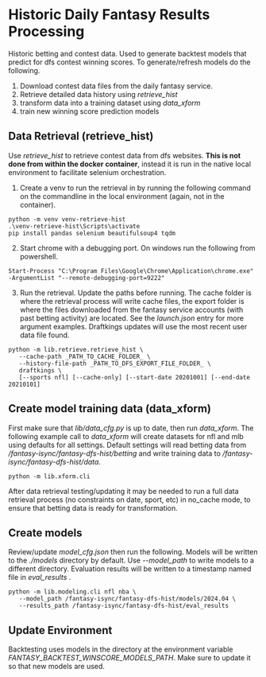 # Historic Daily Fantasy Results Processing
Historic betting and contest data. Used to generate backtest
models that predict for dfs contest winning scores. To generate/refresh
models do the following.

1. Download contest data files from the daily fantasy service.
1. Retrieve detailed data history using _retrieve_hist_
1. transform data into a training dataset using _data_xform_
1. train new winning score prediction models

## Data Retrieval (__retrieve_hist__)
Use _retrieve_hist_ to retrieve contest data from dfs websites. __This is not done from
within the docker container__, instead it is run in the native local environment to facilitate selenium orchestration.

1. Create a venv to run the retrieval in by running the following command on the commandline in the local environment (again, not in the container).
```
python -m venv venv-retrieve-hist
.\venv-retrieve-hist\Scripts\activate
pip install pandas selenium beautifulsoup4 tqdm
```
2. Start chrome with a debugging port. On windows run the following from powershell.
```
Start-Process "C:\Program Files\Google\Chrome\Application\chrome.exe" -ArgumentList "--remote-debugging-port=9222"
```
3. Run the retrieval. Update the paths before running. The cache folder is where the retrieval process will write cache files, the export folder is where the files downloaded from the fantasy service accounts (with past betting activity) are located. See the _launch.json_ entry for more argument examples. Draftkings updates will use the most recent user data file found.
```
python -m lib.retrieve.retrieve_hist \
   --cache-path _PATH_TO_CACHE_FOLDER_ \
   --history-file-path _PATH_TO_DFS_EXPORT_FILE_FOLDER_ \
   draftkings \
   [--sports nfl] [--cache-only] [--start-date 20201001] [--end-date 20210101]
```


## Create model training data (__data_xform__)
First make sure that _lib/data_cfg.py_ is up to date, then run _data_xform_. The following example
call to _data_xform_ will create datasets for nfl and mlb using defaults for all settings.
Default settings will read betting data from _/fantasy-isync/fantasy-dfs-hist/betting_ and write training data to _/fantasy-isync/fantasy-dfs-hist/data_.
```
python -m lib.xform.cli
```
After data retrieval testing/updating it may be needed to run a full data retrieval process (no constraints on date, sport, etc) in no_cache mode, to ensure that betting data is ready for transformation.

## Create models
Review/update _model_cfg.json_ then run the following. Models will be written to the _./models_ directory by default. Use _--model_path_ to write models to a different directory. Evaluation results will be written to a timestamp named file in 
_eval\_results_ .
```
python -m lib.modeling.cli nfl nba \
   --model_path /fantasy-isync/fantasy-dfs-hist/models/2024.04 \
   --results_path /fantasy-isync/fantasy-dfs-hist/eval_results
```
## Update Environment
Backtesting uses models in the directory at the environment variable _FANTASY_BACKTEST_WINSCORE_MODELS_PATH_. Make sure to update it
so that new models are used.